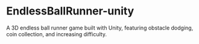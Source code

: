 # EndlessBallRunner-unity
A 3D endless ball runner game built with Unity, featuring obstacle dodging, coin collection, and increasing difficulty.
